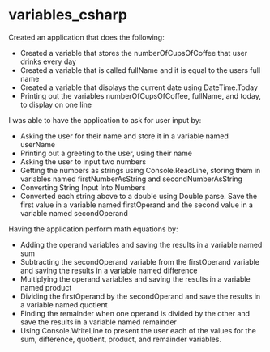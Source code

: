 # variables_csharp

Created an application that does the following:

- Created a variable that stores the numberOfCupsOfCoffee that user drinks every day
- Created a variable that is called fullName and it is equal to the users full name
- Created a variable that displays the current date using DateTime.Today
- Printing out the variables numberOfCupsOfCoffee, fullName, and today, to display on one line

I was able to have the application to ask for user input by:

- Asking the user for their name and store it in a variable named userName
- Printing out a greeting to the user, using their name
- Asking the user to input two numbers
- Getting the numbers as strings using Console.ReadLine, storing them in variables named firstNumberAsString and secondNumberAsString
- Converting String Input Into Numbers
- Converted each string above to a double using Double.parse. Save the first value in a variable named firstOperand and the second value in a variable named secondOperand

Having the application perform math equations by:

- Adding the operand variables and saving the results in a variable named sum
- Subtracting the secondOperand variable from the firstOperand variable and saving the results in a variable named difference
- Multiplying the operand variables and saving the results in a variable named product
- Dividing the firstOperand by the secondOperand and save the results in a variable named quotient
- Finding the remainder when one operand is divided by the other and save the results in a variable named remainder
- Using Console.WriteLine to present the user each of the values for the sum, difference, quotient, product, and remainder variables.
